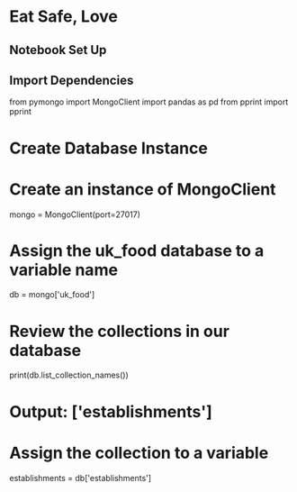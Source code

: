 # Eat Safe, Love
## Notebook Set Up
## Import Dependencies

from pymongo import MongoClient
import pandas as pd
from pprint import pprint

# Create Database Instance

# Create an instance of MongoClient
mongo = MongoClient(port=27017)

# Assign the uk_food database to a variable name
db = mongo['uk_food']

# Review the collections in our database
print(db.list_collection_names())
# Output: ['establishments']

# Assign the collection to a variable
establishments = db['establishments']


